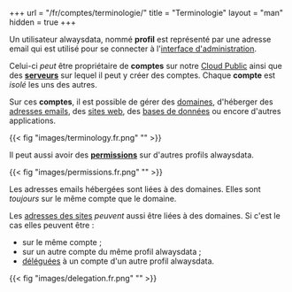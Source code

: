+++
url = "/fr/comptes/terminologie/"
title = "Terminologie"
layout = "man"
hidden = true
+++

Un utilisateur alwaysdata, nommé **profil** est représenté par une adresse email qui est utilisé pour se connecter à l'[interface d'administration](https://admin.alwaysdata.com).

Celui-ci *peut* être propriétaire de **comptes** sur notre [Cloud Public](/accounts/billing/public-cloud-prices) ainsi que des **[serveurs](/accounts/billing/private-cloud-prices)** sur lequel il peut y créer des comptes. Chaque **compte** est *isolé* les uns des autres.

Sur ces **comptes**, il est possible de gérer des [domaines](/domains), d'héberger des [adresses emails](/e-mails), des [sites web](/sites), des [bases de données](/databases) ou encore d'autres applications.

{{< fig "images/terminology.fr.png" "" >}}


Il peut aussi avoir des **[permissions](accounts/permissions)** sur d'autres profils alwaysdata.

{{< fig "images/permissions.fr.png" "" >}}

Les adresses emails hébergées sont liées à des domaines. Elles sont *toujours* sur le même compte que le domaine.

Les [adresses des sites](/sites/add-a-site/#adresses) *peuvent* aussi être liées à des domaines. Si c'est le cas elles peuvent être :
- sur le même compte ;
- sur un autre compte du même profil alwaysdata ;
- [déléguées](/domains/delegate-a-subdomain) à un compte d'un autre profil alwaysdata.

{{< fig "images/delegation.fr.png" "" >}}
